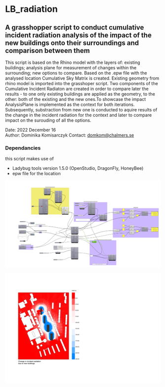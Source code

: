 # LB_radiation
## A grasshopper script to conduct cumulative incident radiation analysis of the impact of the new buildings onto their surroundings and comparison between them

This script is based on the Rhino model with the layers of: existing buildings; analysis plane for measurement of changes within the surrounding; new options to compare.  Based on the .epw file with the analysed location Cumulative Sky Matrix is created. Existing geometry from rhino model is imported into the grasshoper script. Two components of the Cumulative Incident Radiaton are created in order to compare later the results - to one only existing buildings are applied as the geometry, to the other: both of the existing and the new ones.To showcase the impact AnalysisPlane is implemented as the context for both iterations. Subsequently, substraction from new one is conducted to aquire results of the change in the incident radiation for the context and later to compare impact on the surouding of all the options. 

Date: 2022 December 16  
Author:   Dominika Komisarczyk
Contact:  domkom@chalmers.se

### Dependancies
this script makes use of  
* Ladybug tools version 1.5.0 (OpenStudio, DragonFly, HoneyBee)
* epw file for the location


![picture of the script](media/LB_Radiation.png)

![example of the obtained results](media/option1.jpg)

